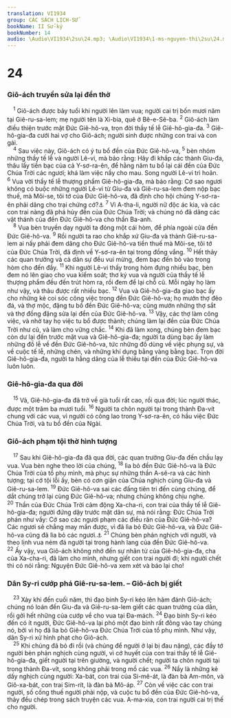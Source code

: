 ```yaml
---
translation: VI1934
group: CÁC SÁCH LỊCH-SỬ
bookName: II Sử-ký 
bookNumber: 14
audio: \Audio\VI1934\2su\24.mp3; \Audio\VI1934\1-ms-nguyen-thi\2su\24.mp3
---
```


<div class="title"><h1>24</h1><h3>Giô-ách truyền sửa lại đền thờ</h3></div>
<span class="verse 2su_24_1"> <sup>1</sup> Giô-ách được bảy tuổi khi người lên làm vua; người cai trị bốn mươi năm tại Giê-ru-sa-lem; mẹ người tên là Xi-bia, quê ở Bê-e-Sê-ba. </span>
<span class="verse 2su_24_2"><sup>2</sup> Giô-ách làm điều thiện trước mặt Đức Giê-hô-va, trọn đời thầy tế lễ Giê-hô-gia-đa. </span>
<span class="verse 2su_24_3"><sup>3</sup> Giê-hô-gia-đa cưới hai vợ cho Giô-ách; người sinh được những con trai và con gái. <br/></span>
<span class="verse 2su_24_4"> <sup>4</sup> Sau việc này, Giô-ách có ý tu bổ đền của Đức Giê-hô-va, </span>
<span class="verse 2su_24_5"><sup>5</sup> bèn nhóm những thầy tế lễ và người Lê-vi, mà bảo rằng: Hãy đi khắp các thành Giu-đa, thâu lấy tiền bạc của cả Y-sơ-ra-ên, để hằng năm tu bổ lại cái đền của Đức Chúa Trời các ngươi; khá làm việc nầy cho mau. Song người Lê-vi trì hoãn. </span>
<span class="verse 2su_24_6"><sup>6</sup> Vua vời thầy tế lễ thượng phẩm Giê-hô-gia-đa, mà bảo rằng: Cớ sao ngươi không có buộc những người Lê-vi từ Giu-đa và Giê-ru-sa-lem đem nộp bạc thuế, mà Môi-se, tôi tớ của Đức Giê-hô-va, đã định cho hội chúng Y-sơ-ra-ên phải dâng cho trại chứng cớ?<a data-toggle="tooltip" data-placement="bottom" title="Xu 30:11-16">⚓</a></span>
<span class="verse 2su_24_7"><sup>7</sup> Vì A-tha-li, người nữ độc ác kia, và các con trai nàng đã phá hủy đền của Đức Chúa Trời; và chúng nó đã dâng các vật thánh của đền Đức Giê-hô-va cho thần Ba-anh. <br/></span>
<span class="verse 2su_24_8"> <sup>8</sup> Vua bèn truyền dạy người ta đóng một cái hòm, để phía ngoài cửa đền Đức Giê-hô-va. </span>
<span class="verse 2su_24_9"><sup>9</sup> Rồi người ta rao cho khắp xứ Giu-đa và thành Giê-ru-sa-lem ai nấy phải đem dâng cho Đức Giê-hô-va tiền thuế mà Môi-se, tôi tớ của Đức Chúa Trời, đã định về Y-sơ-ra-ên tại trong đồng vắng. </span>
<span class="verse 2su_24_10"><sup>10</sup> Hết thảy các quan trưởng và cả dân sự đều vui mừng, đem bạc đến bỏ vào trong hòm cho đến đầy. </span>
<span class="verse 2su_24_11"><sup>11</sup> Khi người Lê-vi thấy trong hòm đựng nhiều bạc, bèn đem nó lên giao cho vua kiểm soát; thơ ký vua và người của thầy tế lễ thượng phẩm đều đến trút hòm ra, rồi đem để lại chỗ cũ. Mỗi ngày họ làm như vậy, và thâu được rất nhiều bạc. </span>
<span class="verse 2su_24_12"><sup>12</sup> Vua và Giê-hô-gia-đa giao bạc ấy cho những kẻ coi sóc công việc trong đền Đức Giê-hô-va; họ mướn thợ đẽo đá, và thợ mộc, đặng tu bổ đền Đức Giê-hô-va; cũng mướn những thợ sắt và thợ đồng đặng sửa lại đền của Đức Giê-hô-va. </span>
<span class="verse 2su_24_13"><sup>13</sup> Vậy, các thợ làm công việc, và nhờ tay họ việc tu bổ được thành; chúng làm lại đền của Đức Chúa Trời như cũ, và làm cho vững chắc. </span>
<span class="verse 2su_24_14"><sup>14</sup> Khi đã làm xong, chúng bèn đem bạc còn dư lại đến trước mặt vua và Giê-hô-gia-đa; người ta dùng bạc ấy làm những đồ lễ về đền Đức Giê-hô-va, tức những đồ dùng về việc phụng sự, và về cuộc tế lễ, những chén, và những khí dụng bằng vàng bằng bạc. Trọn đời Giê-hô-gia-đa, người ta hằng dâng của lễ thiêu tại đền của Đức Giê-hô-va luôn luôn. <br/></span>
<div class="title"><h3>Giê-hô-gia-đa qua đời</h3></div>
<span class="verse 2su_24_15"> <sup>15</sup> Vả, Giê-hô-gia-đa đã trở về già tuổi rất cao, rồi qua đời; lúc người thác, được một trăm ba mươi tuổi. </span>
<span class="verse 2su_24_16"><sup>16</sup> Người ta chôn người tại trong thành Đa-vít chung với các vua, vì người có công lao trong Y-sơ-ra-ên, có hầu việc Đức Chúa Trời, và tu bổ đền của Ngài. <br/></span>
<div class="title"><h3>Giô-ách phạm tội thờ hình tượng</h3></div>
<span class="verse 2su_24_17"> <sup>17</sup> Sau khi Giê-hô-gia-đa đã qua đời, các quan trưởng Giu-đa đến chầu lạy vua. Vua bèn nghe theo lời của chúng, </span>
<span class="verse 2su_24_18"><sup>18</sup> lìa bỏ đền Đức Giê-hô-va là Đức Chúa Trời của tổ phụ mình, mà phục sự những thần A-sê-ra và các hình tượng; tại cớ tội lỗi ấy, bèn có cơn giận của Chúa nghịch cùng Giu-đa và Giê-ru-sa-lem. </span>
<span class="verse 2su_24_19"><sup>19</sup> Đức Giê-hô-va sai các đấng tiên tri đến cùng chúng, để dắt chúng trở lại cùng Đức Giê-hô-va; nhưng chúng không chịu nghe. </span>
<span class="verse 2su_24_20"><sup>20</sup> Thần của Đức Chúa Trời cảm động Xa-cha-ri, con trai của thầy tế lễ Giê-hô-gia-đa; người đứng dậy trước mặt dân sự, mà nói rằng: Đức Chúa Trời phán như vầy: Cớ sao các ngươi phạm các điều răn của Đức Giê-hô-va? Các ngươi sẽ chẳng may mắn được, vì đã lìa bỏ Đức Giê-hô-va, và Đức Giê-hô-va cũng đã lìa bỏ các ngươi.<a data-toggle="tooltip" data-placement="bottom" title="Mat 23:35; Lu 11:51">⚓</a></span>
<span class="verse 2su_24_21"><sup>21</sup> Chúng bèn phản nghịch với người, và theo lịnh vua ném đá người tại trong hành lang của đền Đức Giê-hô-va. </span>
<span class="verse 2su_24_22"><sup>22</sup> Ấy vậy, vua Giô-ách không nhớ đến sự nhân từ của Giê-hô-gia-đa, cha của Xa-cha-ri, đã làm cho mình, nhưng giết con trai người đi; khi người chết thì có nói rằng: Nguyện Đức Giê-hô-va xem xét và báo lại cho! <br/></span>
<div class="title"><h3>Dân Sy-ri cướp phá Giê-ru-sa-lem. – Giô-ách bị giết</h3></div>
<span class="verse 2su_24_23"> <sup>23</sup> Xảy khi đến cuối năm, thì đạo binh Sy-ri kéo lên hãm đánh Giô-ách; chúng nó loán đến Giu-đa và Giê-ru-sa-lem giết các quan trưởng của dân, rồi gởi hết những của cướp về cho vua tại Đa-mách. </span>
<span class="verse 2su_24_24"><sup>24</sup> Đạo binh Sy-ri kéo đến có ít người, Đức Giê-hô-va lại phó một đạo binh rất đông vào tay chúng nó, bởi vì họ đã lìa bỏ Giê-hô-va Đức Chúa Trời của tổ phụ mình. Như vậy, dân Sy-ri xử hình phạt cho Giô-ách. <br/></span>
<span class="verse 2su_24_25"> <sup>25</sup> Khi chúng đã bỏ đi rồi (vả chúng để người ở lại bị đau nặng), các đầy tớ người bèn phản nghịch cùng người, vì cớ huyết của con trai thầy tế lễ Giê-hô-gia-đa, giết người tại trên giường, và người chết; người ta chôn người tại trong thành Đa-vít, song không phải trong mồ các vua. </span>
<span class="verse 2su_24_26"><sup>26</sup> Nầy là những kẻ dấy nghịch cùng người: Xa-bát, con trai của Si-mê-át, là đàn bà Am-môn, và Giô-xa-bát, con trai Sim-rít, là đàn bà Mô-áp. </span>
<span class="verse 2su_24_27"><sup>27</sup> Còn về việc các con trai người, số cống thuế người phải nộp, và cuộc tu bổ đền của Đức Giê-hô-va, thảy đều chép trong sách truyện các vua. A-ma-xia, con trai người cai trị thế cho người. <br/></span>
